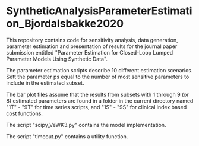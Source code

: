 # SyntheticAnalysisParameterEstimation_Bjordalsbakke2020

This repository contains code for sensitivity analysis, data generation, parameter estimation and presentation of results for the journal paper submission entitled "Parameter Estimation for Closed-Loop Lumped Parameter Models Using Synthetic Data".

The parameter estimation scripts describe 10 different estimation scenarios. Sett the parameter ps equal to the number of most sensitive parameters to include in the estimated subset.

The bar plot files assume that the results from subsets with 1 through 9 (or 8) estimated parameters are found in a folder in the current directory named "1T" - "9T" for time series scripts, and "1S" - "9S" for clinical index based cost functions.

The script "scipy_VeWK3.py" contains the model implementation.

The script "timeout.py" contains a utility function.
